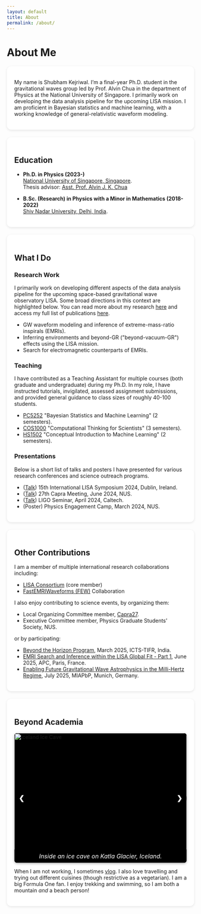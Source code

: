 ```yaml
---
layout: default
title: About
permalink: /about/
---
```


# About Me

<div class="bubble" markdown="1">

My name is Shubham Kejriwal. I’m a final-year Ph.D. student in the gravitational waves group led by Prof. Alvin Chua in the department of Physics at the National University of Singapore. I primarily work on developing the data analysis pipeline for the upcoming LISA mission. I am proficient in Bayesian statistics and machine learning, with a working knowledge of general-relativistic waveform modeling.

</div>

<div class="bubble" markdown="1">

## Education
- **Ph.D. in Physics (2023-)**  
  [National University of Singapore, Singapore](https://www.nus.edu.sg/).  
  Thesis advisor: [Asst. Prof. Alvin J. K. Chua](https://www.physics.nus.edu.sg/faculty/chua-alvin-jk/)  

- **B.Sc. (Research) in Physics with a Minor in Mathematics (2018-2022)**  
  [Shiv Nadar University, Delhi, India](https://snu.edu.in/home/).  

</div>

<div class="bubble" markdown="1">

## What I Do
### Research Work
I primarily work on developing different aspects of the data analysis pipeline for the upcoming space-based gravitational wave observatory LISA. Some broad directions in this context are highlighted below. You can read more about my research [here](/shubham/research/) and access my full list of publications [here](/shubham/publications/).

- GW waveform modeling and inference of extreme-mass-ratio inspirals (EMRIs).  
- Inferring environments and beyond-GR ("beyond-vacuum-GR") effects using the LISA mission.  
- Search for electromagnetic counterparts of EMRIs.  

### Teaching
I have contributed as a Teaching Assistant for multiple courses (both graduate and undergraduate) during my Ph.D. In my role, I have instructed tutorials, invigilated, assessed assignment submissions, and provided general guidance to class sizes of roughly 40-100 students.  

- [PC5252](https://nusmods.com/courses/PC5252/bayesian-statistics-and-machine-learning) "Bayesian Statistics and Machine Learning" (2 semesters).  
- [COS1000](https://nusmods.com/courses/COS1000/computational-thinking-for-scientists) "Computational Thinking for Scientists" (3 semesters).  
- [HS1502](https://nusmods.com/courses/HS1502/conceptual-introduction-to-machine-learning) "Conceptual Introduction to Machine Learning" (2 semesters).  

### Presentations
Below is a short list of talks and posters I have presented for various research conferences and science outreach programs.  

- ([Talk](https://virtual.oxfordabstracts.com/event/5189/submission/77)) 15th International LISA Symposium 2024, Dublin, Ireland.  
- ([Talk](https://www.caprameeting.org/capra-meetings/capra-27)) 27th Capra Meeting, June 2024, NUS.  
- ([Talk](https://www.caltech.edu/campus-life-events/calendar/ligo-seminar-86)) LIGO Seminar, April 2024, Caltech.  
- (Poster) Physics Engagement Camp, March 2024, NUS.  

</div>

<div class="bubble" markdown="1">

## Other Contributions
I am a member of multiple international research collaborations including:  

- [LISA Consortium](https://www.lisamission.org/) (core member)  
- [FastEMRIWaveforms (FEW)](https://github.com/BlackHolePerturbationToolkit/FastEMRIWaveforms) Collaboration  

I also enjoy contributing to science events, by organizing them:  

- Local Organizing Committee member, [Capra27](https://www.caprameeting.org/capra-meetings/capra-27).  
- Executive Committee member, Physics Graduate Students' Society, NUS.  

or by participating:  

- [Beyond the Horizon Program](https://icts.res.in/program/beyondhorizon), March 2025, ICTS-TIFR, India.  
- [EMRI Search and Inference within the LISA Global Fit - Part 1](https://indico.in2p3.fr/event/34916/overview), June 2025, APC, Paris, France.  
- [Enabling Future Gravitational Wave Astrophysics in the Milli-Hertz Regime](https://www.munich-iapbp.de/activities/activities-2025/gravitational-waves), July 2025, MIAPbP, Munich, Germany.  

</div>

<div class="bubble" markdown="1">

## Beyond Academia
<div class="gallery-container">
  <button class="gallery-btn prev" onclick="plusSlides(-1)">&#10094;</button>
  
  <div class="gallery-track">
    <div class="gallery-slide">
      <img src="{{ site.baseurl }}/assets/icecave.jpg" alt="Iceland Ice Cave">
      <div class="caption">Inside an ice cave on Katla Glacier, Iceland.</div>
    </div>

    <div class="gallery-slide">
      <img src="{{ site.baseurl }}/assets/mtbromo.jpg" alt="Mt Bromo Portrait">
      <div class="caption">A view of Mt. Bromo, Indonesia.</div>
    </div>

    <div class="gallery-slide">
      <img src="{{ site.baseurl }}/assets/joshuatree.jpg" alt="Joshua Tree National Park">
      <div class="caption">The night sky in Joshua Tree National Park, USA.</div>
    </div>

    <div class="gallery-slide">
      <img src="{{ site.baseurl }}/assets/krabi.jpg" alt="Krabi Beach">
      <div class="caption">Ao Nang Beach, Krabi, Thailand.</div>
    </div>

    <div class="gallery-slide">
      <img src="{{ site.baseurl }}/assets/swissalps.jpg" alt="Alpine Range from Pilatus">
      <div class="caption">A view of the Alpine Range from Mt. Pilatus, Switzerland.</div>
    </div>

    <div class="gallery-slide">
      <img src="{{ site.baseurl }}/assets/bambooforestjapan.jpg" alt="Bamboo forest Japan">
      <div class="caption">Inside a Bamboo Forest near Kyoto, Japan.</div>
    </div>
  </div>

  <button class="gallery-btn next" onclick="plusSlides(1)">&#10095;</button>
</div>

When I am not working, I sometimes [vlog](https://www.youtube.com/@ShubhamKejriwal). I also love travelling and trying out different cuisines (though restrictive as a vegetarian). I am a big Formula One fan. I enjoy trekking and swimming, so I am both a mountain *and* a beach person!

</div>

<style>
.bubble {
  background: #fff;
  border-radius: 12px;
  padding: 20px;
  margin: 20px 0;
  box-shadow: 0 2px 6px rgba(0,0,0,0.1);
}

.gallery-container {
  position: relative;
  max-width: 600px;
  margin: auto;
  aspect-ratio: 4/3;
  background: #000;
  overflow: hidden;
  border-radius: 8px;
  box-shadow: 0 2px 6px rgba(0,0,0,0.3);
}

.gallery-track {
  display: flex;
  transition: transform 0.8s ease-in-out; /* smooth slide */
  height: 100%;
}

.gallery-slide {
  min-width: 100%;
  height: 100%;
  position: relative;
}

.gallery-slide img {
  width: 100%;
  height: 100%;
  object-fit: contain;
}

.caption {
  position: absolute;
  bottom: 0;
  left: 50%;
  transform: translateX(-50%);
  width: 100%;
  background: rgba(0, 0, 0, 0.5);
  color: #fff;
  font-size: 1rem;
  padding: 8px 12px;
  text-align: center;
  font-style: italic;
  border-radius: 0 0 8px 8px;
}

.gallery-btn {
  cursor: pointer; position: absolute; top: 50%;
  padding: 12px; margin-top: -22px; color: white; font-weight: bold;
  font-size: 18px; border: none; background: rgba(0,0,0,0.4);
  border-radius: 50%; user-select: none; transition: 0.3s;
}
.gallery-btn:hover { background: rgba(0,0,0,0.8); }
.prev { left: 0; } .next { right: 0; }
</style>

<script>
let slideIndex = 0;
let slideTimer;

const track = document.querySelector(".gallery-track");
const slides = document.querySelectorAll(".gallery-slide");
const totalSlides = slides.length;

function updateSlidePosition() {
  track.style.transform = `translateX(-${slideIndex * 100}%)`;
}

function plusSlides(n) {
  clearTimeout(slideTimer);
  slideIndex = (slideIndex + n + totalSlides) % totalSlides;
  updateSlidePosition();
  slideTimer = setTimeout(autoSlide, 10000);
}

function autoSlide() {
  slideIndex = (slideIndex + 1) % totalSlides;
  updateSlidePosition();
  slideTimer = setTimeout(autoSlide, 10000);
}

// Swipe support
let startX = 0;
let endX = 0;

track.addEventListener("touchstart", (e) => {
  startX = e.touches[0].clientX;
});

track.addEventListener("touchmove", (e) => {
  endX = e.touches[0].clientX;
});

track.addEventListener("touchend", () => {
  let deltaX = endX - startX;
  if (Math.abs(deltaX) > 50) {  // threshold to prevent accidental taps
    if (deltaX > 0) {
      plusSlides(-1); // swipe right → previous
    } else {
      plusSlides(1);  // swipe left → next
    }
  }
  startX = 0;
  endX = 0;
});

// init
updateSlidePosition();
slideTimer = setTimeout(autoSlide, 10000);
</script>

